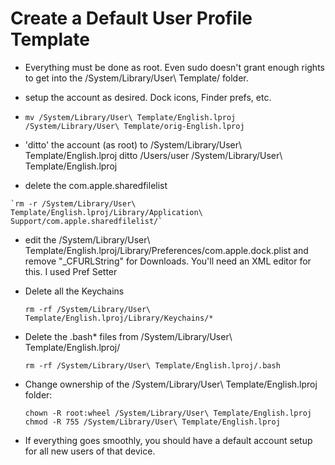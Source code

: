 # Create a Default User Profile Template

-   Everything must be done as root. Even sudo doesn't grant enough rights to get into the /System/Library/User\ Template/ folder.

-   setup the account as desired. Dock icons, Finder prefs, etc.

-   `mv /System/Library/User\ Template/English.lproj /System/Library/User\ Template/orig-English.lproj`

-   'ditto' the account (as root) to /System/Library/User\ Template/English.lproj ditto /Users/user /System/Library/User\ Template/English.lproj

-    delete the com.apple.sharedfilelist 

    `rm -r /System/Library/User\ Template/English.lproj/Library/Application\ Support/com.apple.sharedfilelist/`

-   edit the /System/Library/User\ Template/English.lproj/Library/Preferences/com.apple.dock.plist 
    and remove "_CFURLString" for Downloads. You'll need an XML editor for this. I used Pref Setter

-   Delete all the Keychains 

    `rm -rf /System/Library/User\ Template/English.lproj/Library/Keychains/*`

-   Delete the .bash* files from /System/Library/User\ Template/English.lproj/ 

    `rm -rf /System/Library/User\ Template/English.lproj/.bash`

-   Change ownership of the /System/Library/User\ Template/English.lproj folder: 

    `chown -R root:wheel /System/Library/User\ Template/English.lproj`
    `chmod -R 755 /System/Library/User\ Template/English.lproj`

-   If everything goes smoothly, you should have a default account setup for 
    all new users of that device.

